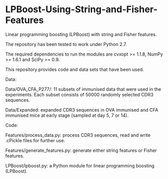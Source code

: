 # LPBoost-Using-String-and-Fisher-Features
Linear programming boosting (LPBoost) with string and Fisher features.

The repository has been tested to work under Python 2.7.

The required dependencies to run the modules are cvxopt >= 1.1.8, NumPy >= 1.6.1 and SciPy >= 0.9.

This repository provides code and data sets that have been used.

Data:

Data/OVA_CFA_P277/: 11 subsets of immunised data that were used in the experiments. Each subset consists of 50000 randomly selected CDR3 sequences.

Data/Expanded: expanded CDR3 sequences in OVA immunised and CFA immunised mice at early stage (sampled at day 5, 7 or 14).

Code:

Features/process_data.py: process CDR3 sequences, read and write .cPickle files for further use.

Features/generate_features.py: generate either string features or Fisher features.

LPBoost/lpboost.py: a Python module for linear programming boosting (LPBoost).
